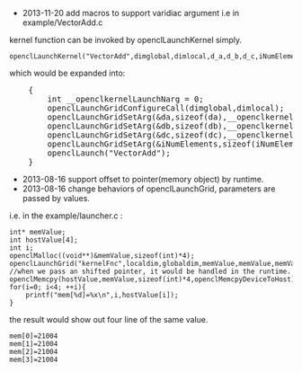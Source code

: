 
* 2013-11-20 add macros to support varidiac argument
i.e in example/VectorAdd.c

kernel function can be invoked by openclLaunchKernel simply.

    openclLaunchKernel("VectorAdd",dimglobal,dimlocal,d_a,d_b,d_c,iNumElements);

which would be expanded into:
<pre>
    {                                                               
        int __openclkernelLaunchNarg = 0;                           
        openclLaunchGridConfigureCall(dimglobal,dimlocal);      
        openclLaunchGridSetArg(&da,sizeof(da),__openclkernelLaunchNarg++);               
        openclLaunchGridSetArg(&db,sizeof(db),__openclkernelLaunchNarg++);               
        openclLaunchGridSetArg(&dc,sizeof(dc),__openclkernelLaunchNarg++);               
        openclLaunchGridSetArg(&iNumElements,sizeof(iNumElements),__openclkernelLaunchNarg++);               
        openclLaunch("VectorAdd");
    }
</pre>




* 2013-08-16 support offset to pointer(memory object) by runtime.
* 2013-08-16 change behaviors of openclLaunchGrid, parameters are passed by values.

    
i.e. in the example/launcher.c :

    int* memValue;
    int hostValue[4];
    int i;
    openclMalloc((void**)&memValue,sizeof(int)*4);
    openclLaunchGrid("kernelFnc",localdim,globaldim,memValue,memValue,memValue+1,offsetValue);
    //when we pass an shifted pointer, it would be handled in the runtime.
    openclMemcpy(hostValue,memValue,sizeof(int)*4,openclMemcpyDeviceToHost);
    for(i=0; i<4; ++i){
        printf("mem[%d]=%x\n",i,hostValue[i]);
    }


the result would show out four line of the same value.

    mem[0]=21004
    mem[1]=21004
    mem[2]=21004
    mem[3]=21004
